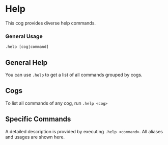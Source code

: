 # Help
This cog provides diverse help commands.

### General Usage
```
.help [cog|command]
```

## General Help
You can use `.help` to get a list of all commands grouped by cogs.

## Cogs
To list all commands of any cog, run `.help <cog>`

## Specific Commands
A detailed description is provided by executing `.help <command>`. All aliases and usages are shown here.
